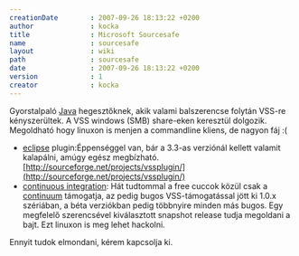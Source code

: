 ```yaml
---
creationDate        : 2007-09-26 18:13:22 +0200 
author              : kocka 
title               : Microsoft Sourcesafe 
name                : sourcesafe 
layout              : wiki 
path                : sourcesafe 
date                : 2007-09-26 18:13:22 +0200 
version             : 1 
creator             : kocka 
---
```

Gyorstalpaló [Java](java.html) hegesztőknek, akik valami balszerencse folytán VSS-re kényszerültek. A VSS windows (SMB) share-eken keresztül dolgozik. Megoldható hogy linuxon is menjen a commandline kliens, de nagyon fáj :(

*   [eclipse](Eclipse.html) plugin:Éppenséggel van, bár a 3.3-as verziónál kellett valamit kalapálni, amúgy egész megbízható. [http://sourceforge.net/projects/vssplugin/](http://sourceforge.net/projects/vssplugin/)
*   [continuous integration](Continuous%20Integration.html): Hát tudtommal a free cuccok közül csak a [continuum](continuum.html) támogatja, az pedig bugos VSS-támogatással jött ki 1.0.x szériában, a béta verziókban pedig többnyire minden más bugos. Egy megfelelő szerencsével kiválasztott snapshot release tudja megoldani a bajt. Ezt linuxon is meg lehet hackolni.

Ennyit tudok elmondani, kérem kapcsolja ki.



